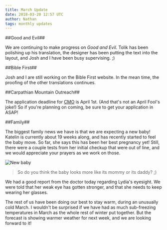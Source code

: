 ```yaml
---
title: March Update
date: 2018-03-20 12:57 UTC
author: Nathan
tags: monthly updates
---
```


##Good and Evil##

We are continuing to make progress on *Good and Evil*. Tolik has been polishing
up his translation, the designer has been putting the text into the layout, and
Josh and I have been busy supervising. ;)

##Bible First##

Josh and I are still working on the Bible First website. In the mean time, the
proofing of the other translations continues.

##Carpathian Mountain Outreach##

The application deadline for [CMO](https://cmoproject.org/) is April 1st. (And that's not an April Fool's
joke!) So if you're planning on coming, be sure to get your application in ASAP!

##Family##

The biggest family news we have is that we are expecting a new baby! Katelin is
currently about 19 weeks along, and has recently started to feel the baby move.
So far, she says this has been her best pregnancy yet! Still, there were a
couple tests from her initial checkup that were out of line, and we would
appreciate your prayers as we work on those.

![New baby](images/2018/3-baby.jpg)

> So do you think the baby looks more like its mommy or its daddy? ;)

We had a good report from the doctor today regarding Lydia's eyesight. We were
told that her weak eye has gotten stronger, and that she needs to keep wearing
her glasses.

The rest of us have been doing our best to stay warm, during an unusually cold
March. I wouldn't be surprised if we have had as much sub-freezing temperatures in March as the whole
rest of winter put together. But the forecast is showing warmer weather for next
week, and we are looking forward to it!
